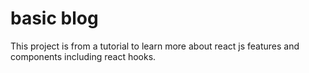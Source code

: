 # basic blog

This project is from a tutorial to learn more about react js features and components
including react hooks.
